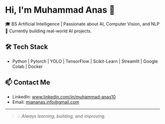 # Hi, I'm Muhammad Anas 👋

🎓 BS Artificial Intelligence | Passionate about AI, Computer Vision, and NLP  
🚀 Currently building real-world AI projects.

## 🛠️ Tech Stack
- Python | Pytorch | YOLO | TensorFlow | Scikit-Learn | Streamlit | Google Colab | Docker 

## 📫 Contact Me
- LinkedIn: www.linkedin.com/in/muhammad-anas10
- Email: miananas.info@gmail.com

---
> 💡 *Always learning, building, and improving.*

<!--
**anasdev-10/anasdev-10** is a ✨ _special_ ✨ repository because its `README.md` (this file) appears on your GitHub profile.

Here are some ideas to get you started:

- 🔭 I’m currently working on ...
- 🌱 I’m currently learning ...
- 👯 I’m looking to collaborate on ...
- 🤔 I’m looking for help with ...
- 💬 Ask me about ...
- 📫 How to reach me: ...
- 😄 Pronouns: ...
- ⚡ Fun fact: ...
-->
